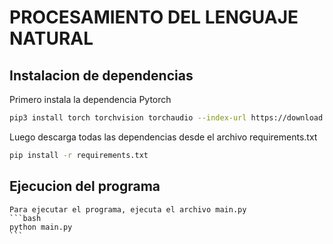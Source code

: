 # PROCESAMIENTO DEL LENGUAJE NATURAL

## Instalacion de dependencias
Primero instala la dependencia Pytorch
```bash
pip3 install torch torchvision torchaudio --index-url https://download.pytorch.org/whl/cu118
```
Luego descarga todas las dependencias desde el archivo requirements.txt
```bash
pip install -r requirements.txt
```
 ## Ejecucion del programa
    Para ejecutar el programa, ejecuta el archivo main.py
    ```bash
    python main.py
    ```